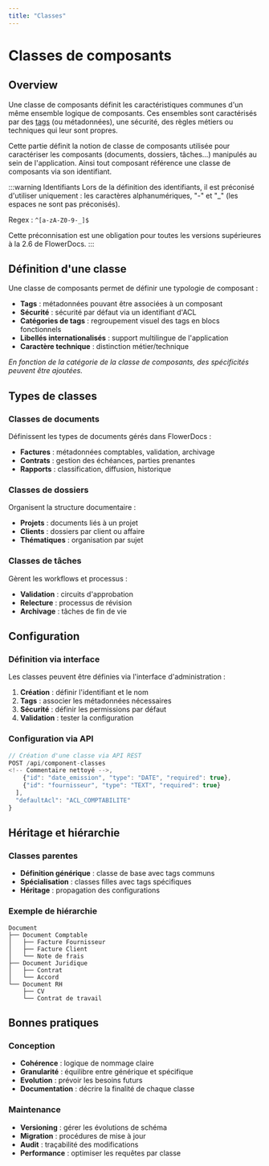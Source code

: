 ```yaml
---
title: "Classes"
---
```


# Classes de composants

## Overview

Une classe de composants définit les caractéristiques communes d'un même ensemble logique de composants. Ces ensembles sont caractérisés par des [tags](../tags/overview.md) (ou métadonnées), une sécurité, des règles métiers ou techniques qui leur sont propres.   

Cette partie définit la notion de classe de composants utilisée pour caractériser les composants (documents, dossiers, tâches...) manipulés au sein de l'application.
Ainsi tout composant référence une classe de composants via son identifiant.

:::warning Identifiants
Lors de la définition des identifiants, il est préconisé d'utiliser uniquement : les caractères alphanumériques, "-" et "_" (les espaces ne sont pas préconisés).

Regex : `^[a-zA-Z0-9-_]$`

Cette préconnisation est une obligation pour toutes les versions supérieures à la 2.6 de FlowerDocs. 
:::

## Définition d'une classe

Une classe de composants permet de définir une typologie de composant : 

* **Tags** : métadonnées pouvant être associées à un composant
* **Sécurité** : sécurité par défaut via un identifiant d'ACL
* **Catégories de tags** : regroupement visuel des tags en blocs fonctionnels
* **Libellés internationalisés** : support multilingue de l'application
* **Caractère technique** : distinction métier/technique

*En fonction de la catégorie de la classe de composants, des spécificités peuvent être ajoutées.*

## Types de classes

### Classes de documents
Définissent les types de documents gérés dans FlowerDocs :
- **Factures** : métadonnées comptables, validation, archivage
- **Contrats** : gestion des échéances, parties prenantes
- **Rapports** : classification, diffusion, historique

### Classes de dossiers
Organisent la structure documentaire :
- **Projets** : documents liés à un projet
- **Clients** : dossiers par client ou affaire
- **Thématiques** : organisation par sujet

### Classes de tâches
Gèrent les workflows et processus :
- **Validation** : circuits d'approbation
- **Relecture** : processus de révision
- **Archivage** : tâches de fin de vie

## Configuration

### Définition via interface
Les classes peuvent être définies via l'interface d'administration :
1. **Création** : définir l'identifiant et le nom
2. **Tags** : associer les métadonnées nécessaires
3. **Sécurité** : définir les permissions par défaut
4. **Validation** : tester la configuration

### Configuration via API
```javascript
// Création d'une classe via API REST
POST /api/component-classes
<!-- Commentaire nettoyé -->,
    {"id": "date_emission", "type": "DATE", "required": true},
    {"id": "fournisseur", "type": "TEXT", "required": true}
  ],
  "defaultAcl": "ACL_COMPTABILITE"
}
```

## Héritage et hiérarchie

### Classes parentes
- **Définition générique** : classe de base avec tags communs
- **Spécialisation** : classes filles avec tags spécifiques
- **Héritage** : propagation des configurations

### Exemple de hiérarchie
```
Document
├── Document Comptable
│   ├── Facture Fournisseur
│   ├── Facture Client
│   └── Note de frais
├── Document Juridique
│   ├── Contrat
│   └── Accord
└── Document RH
    ├── CV
    └── Contrat de travail
```

## Bonnes pratiques

### Conception
- **Cohérence** : logique de nommage claire
- **Granularité** : équilibre entre générique et spécifique
- **Evolution** : prévoir les besoins futurs
- **Documentation** : décrire la finalité de chaque classe

### Maintenance
- **Versioning** : gérer les évolutions de schéma
- **Migration** : procédures de mise à jour
- **Audit** : traçabilité des modifications
- **Performance** : optimiser les requêtes par classe